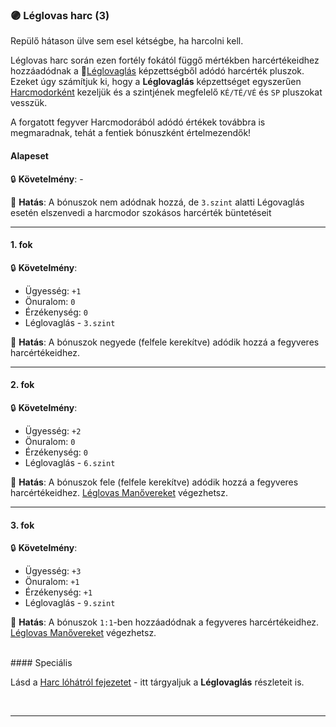 ### 🟣 Léglovas harc (3)

Repülő hátason ülve sem esel kétségbe, ha harcolni kell.

Léglovas harc során ezen fortély fokától függő mértékben harcértékeidhez hozzáadódnak a 🔵[Léglovaglás](../kepzettsegek.fizikai/leglovaglas.md) képzettségből adódó harcérték pluszok. Ezeket úgy számítjuk ki, hogy a **Léglovaglás** képzettséget egyszerűen [Harcmodorként](../062_02_harcmodor_kepzettsegek.md#harcmodor-képzettségek) kezeljük és a szintjének megfelelő `KÉ/TÉ/VÉ` és `SP` pluszokat vesszük.

A forgatott fegyver Harcmodorából adódó értékek továbbra is megmaradnak, tehát a fentiek bónuszként értelmezendők!

#### Alapeset

🔒 **Követelmény**: -

🌟 **Hatás**: A bónuszok nem adódnak hozzá, de `3.szint` alatti Légovaglás esetén elszenvedi a harcmodor szokásos harcérték büntetéseit

---
#### 1. fok

🔒 **Követelmény**:
- Ügyesség: `+1`
- Önuralom: `0`
- Érzékenység: `0`
- Léglovaglás - `3.szint`

🌟 **Hatás**:  A bónuszok negyede (felfele kerekítve) adódik hozzá a fegyveres harcértékeidhez.

---
#### 2. fok

🔒 **Követelmény**:
- Ügyesség: `+2`
- Önuralom: `0`
- Érzékenység: `0`
- Léglovaglás - `6.szint`

🌟 **Hatás**: A bónuszok fele (felfele kerekítve) adódik hozzá a fegyveres harcértékeidhez. [Léglovas Manővereket](../066_harc_lohatrol.md#l%C3%A9glovas-man%C5%91verek) végezhetsz.

---
#### 3. fok

🔒 **Követelmény**:
- Ügyesség: `+3`
- Önuralom: `+1`
- Érzékenység: `+1`
- Léglovaglás - `9.szint`

🌟 **Hatás**: A bónuszok `1:1`-ben hozzáadódnak a fegyveres harcértékeidhez. [Léglovas Manővereket](../066_harc_lohatrol.md#l%C3%A9glovas-man%C5%91verek) végezhetsz.


<br />
#### Speciális

Lásd a [Harc lóhátról fejezetet](../066_harc_lohatrol.md) - itt tárgyaljuk a **Léglovaglás** részleteit is.

<br />

---
